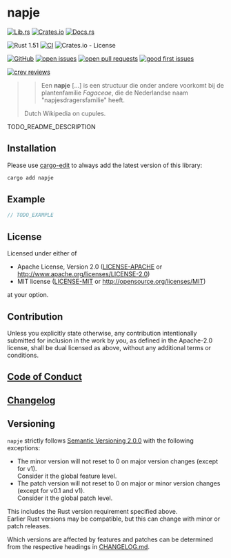 # napje

[![Lib.rs](https://img.shields.io/badge/Lib.rs-*-84f)](https://lib.rs/crates/napje)
[![Crates.io](https://img.shields.io/crates/v/napje)](https://crates.io/crates/napje)
[![Docs.rs](https://docs.rs/napje/badge.svg)](https://docs.rs/napje)

![Rust 1.51](https://img.shields.io/static/v1?logo=Rust&label=&message=1.51&color=grey)
[![CI](https://github.com/Tamschi/napje/workflows/CI/badge.svg?branch=develop)](https://github.com/Tamschi/napje/actions?query=workflow%3ACI+branch%3Adevelop)
![Crates.io - License](https://img.shields.io/crates/l/napje/0.0.1)

[![GitHub](https://img.shields.io/static/v1?logo=GitHub&label=&message=%20&color=grey)](https://github.com/Tamschi/napje)
[![open issues](https://img.shields.io/github/issues-raw/Tamschi/napje)](https://github.com/Tamschi/napje/issues)
[![open pull requests](https://img.shields.io/github/issues-pr-raw/Tamschi/napje)](https://github.com/Tamschi/napje/pulls)
[![good first issues](https://img.shields.io/github/issues-raw/Tamschi/napje/good%20first%20issue?label=good+first+issues)](https://github.com/Tamschi/napje/contribute)

[![crev reviews](https://web.crev.dev/rust-reviews/badge/crev_count/napje.svg)](https://web.crev.dev/rust-reviews/crate/napje/)

> > Een **napje** […] is een structuur die onder andere voorkomt bij de plantenfamilie *Fagaceae*, die de Nederlandse naam "napjesdragersfamilie" heeft.
>
> Dutch Wikipedia on cupules.

TODO_README_DESCRIPTION

## Installation

Please use [cargo-edit](https://crates.io/crates/cargo-edit) to always add the latest version of this library:

```cmd
cargo add napje
```

## Example

```rust
// TODO_EXAMPLE
```

## License

Licensed under either of

* Apache License, Version 2.0
   ([LICENSE-APACHE](LICENSE-APACHE) or <http://www.apache.org/licenses/LICENSE-2.0>)
* MIT license
   ([LICENSE-MIT](LICENSE-MIT) or <http://opensource.org/licenses/MIT>)

at your option.

## Contribution

Unless you explicitly state otherwise, any contribution intentionally submitted
for inclusion in the work by you, as defined in the Apache-2.0 license, shall be
dual licensed as above, without any additional terms or conditions.

## [Code of Conduct](CODE_OF_CONDUCT.md)

## [Changelog](CHANGELOG.md)

## Versioning

`napje` strictly follows [Semantic Versioning 2.0.0](https://semver.org/spec/v2.0.0.html) with the following exceptions:

* The minor version will not reset to 0 on major version changes (except for v1).  
Consider it the global feature level.
* The patch version will not reset to 0 on major or minor version changes (except for v0.1 and v1).  
Consider it the global patch level.

This includes the Rust version requirement specified above.  
Earlier Rust versions may be compatible, but this can change with minor or patch releases.

Which versions are affected by features and patches can be determined from the respective headings in [CHANGELOG.md](CHANGELOG.md).
